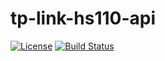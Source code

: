 # tp-link-hs110-api

[![License](https://img.shields.io/badge/License-Apache%202.0-blue.svg)](https://opensource.org/licenses/Apache-2.0)
[![Build Status](https://travis-ci.com/larmic/tp-link-hs110-api.svg?branch=master)](https://travis-ci.com/larmic/tp-link-hs110-api)